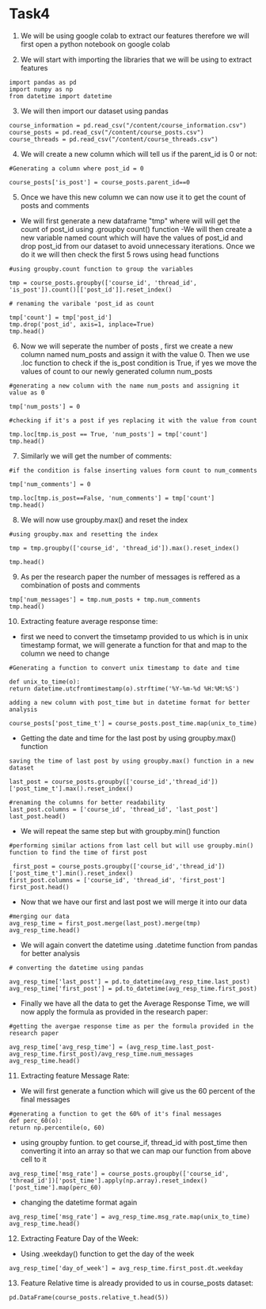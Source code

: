 # Task4

1. We will be using google colab to extract our features therefore we will first open a python notebook on google colab

2. We will start with importing the libraries that we will be using to extract features
```
import pandas as pd
import numpy as np 
from datetime import datetime
```

3. We will then import our dataset using pandas
```
course_information = pd.read_csv("/content/course_information.csv")
course_posts = pd.read_csv("/content/course_posts.csv")
course_threads = pd.read_csv("/content/course_threads.csv")
```

4. We will create a new column which will tell us if the parent_id is 0 or not:
```
#Generating a column where post_id = 0

course_posts['is_post'] = course_posts.parent_id==0
```
5. Once we have this new column we can now use it to get the count of posts and comments
  - We will first generate a new dataframe "tmp" where will will get the count of post_id using .groupby count() function
  -We will then create a new variable named count which will have the values of post_id and drop post_id from our dataset to avoid unnecessary iterations. Once we      do it we will then check the first 5 rows using head functions
```
#using groupby.count function to group the variables 

tmp = course_posts.groupby(['course_id', 'thread_id', 'is_post']).count()[['post_id']].reset_index()

# renaming the varibale 'post_id as count

tmp['count'] = tmp['post_id']
tmp.drop('post_id', axis=1, inplace=True)
tmp.head()
```

6. Now we will seperate the number of posts , first we create a new column named num_posts and assign it with the value 0. Then we use .loc function to check if the is_post condition is True, if yes we move the values of count to our newly generated column num_posts
```
#generating a new column with the name num_posts and assigning it value as 0

tmp['num_posts'] = 0

#checking if it's a post if yes replacing it with the value from count

tmp.loc[tmp.is_post == True, 'num_posts'] = tmp['count']
tmp.head()
```

7. Similarly we will get the number of comments:
```
#if the condition is false inserting values form count to num_comments

tmp['num_comments'] = 0

tmp.loc[tmp.is_post==False, 'num_comments'] = tmp['count']
tmp.head()
```

8. We will now use groupby.max() and reset the index
```
#using groupby.max and resetting the index

tmp = tmp.groupby(['course_id', 'thread_id']).max().reset_index()

tmp.head()

```
9. As per the research paper the number of messages is reffered as a combination of posts and comments
```
tmp['num_messages'] = tmp.num_posts + tmp.num_comments
tmp.head()
```

10. Extracting feature average response time:
  - first we need to convert the timsetamp provided to us which is in unix timestamp format, we will generate a function for that and map to the column we need to       change
  ```
  #Generating a function to convert unix timestamp to date and time

  def unix_to_time(o):
  return datetime.utcfromtimestamp(o).strftime('%Y-%m-%d %H:%M:%S')
  
  adding a new column with post_time but in datetime format for better analysis

  course_posts['post_time_t'] = course_posts.post_time.map(unix_to_time)

  ```

  - Getting the date and time for the last post by using groupby.max() function
  ```
  saving the time of last post by using groupby.max() function in a new dataset

  last_post = course_posts.groupby(['course_id','thread_id'])['post_time_t'].max().reset_index()

  #renaming the columns for better readability
  last_post.columns = ['course_id', 'thread_id', 'last_post']
  last_post.head()
  ```
  
  - We will repeat the same step but with groupby.min() function
  ```
  #performing similar actions from last cell but will use groupby.min() function to find the time of first post

   first_post = course_posts.groupby(['course_id','thread_id'])['post_time_t'].min().reset_index()
  first_post.columns = ['course_id', 'thread_id', 'first_post']
  first_post.head()
  ```
  
  - Now that we have our first and last post we will merge it into our data
  ```
  #merging our data 
  avg_resp_time = first_post.merge(last_post).merge(tmp)
  avg_resp_time.head()
  ```
  
  - We will again convert the datetime using .datetime function from pandas for better analysis
  ```
  # converting the datetime using pandas

  avg_resp_time['last_post'] = pd.to_datetime(avg_resp_time.last_post)
  avg_resp_time['first_post'] = pd.to_datetime(avg_resp_time.first_post)
  ```
  - Finally we have all the data to get the Average Response Time, we will now apply the formula as provided in the research paper:
  ```
  #getting the avergae response time as per the formula provided in the research paper

  avg_resp_time['avg_resp_time'] = (avg_resp_time.last_post-avg_resp_time.first_post)/avg_resp_time.num_messages
  avg_resp_time.head()
  ```
  
11. Extracting feature Message Rate:
  - We will first generate a function which will give us the 60 percent of the final messages
  ```
  #generating a function to get the 60% of it's final messages
  def perc_60(o):
  return np.percentile(o, 60)
  ```
  - using groupby funtion. to get course_if, thread_id with post_time then converting it into an array so that we can map our function from above cell to it
  ```
  avg_resp_time['msg_rate'] = course_posts.groupby(['course_id', 'thread_id'])['post_time'].apply(np.array).reset_index()['post_time'].map(perc_60)
  ```
  - changing the datetime format again
  ```
  avg_resp_time['msg_rate'] = avg_resp_time.msg_rate.map(unix_to_time)
  avg_resp_time.head()
  ```
12. Extracting Feature Day of the Week:
- Using .weekday() function to get the day of the week 
```
avg_resp_time['day_of_week'] = avg_resp_time.first_post.dt.weekday
```
13. Feature Relative time is already provided to us in course_posts dataset:
```
pd.DataFrame(course_posts.relative_t.head(5))
```
